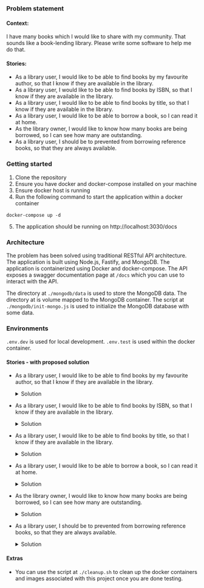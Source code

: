 ### Problem statement

#### Context:

I have many books which I would like to share with my community. That sounds like a book-lending library. Please write some software to help me do that.

#### Stories:

* As a library user, I would like to be able to find books by my favourite author, so that I know if they are available in the library.
* As a library user, I would like to be able to find books by ISBN, so that I know if they are available in the library.
* As a library user, I would like to be able to find books by title, so that I know if they are available in the library.
* As a library user, I would like to be able to borrow a book, so I can read it at home.
* As the library owner, I would like to know how many books are being borrowed, so I can see how many are outstanding.
* As a library user, I should be to prevented from borrowing reference books, so that they are always available. 

### Getting started

1. Clone the repository
2. Ensure you have docker and docker-compose installed on your machine
3. Ensure docker host is running
4. Run the following command to start the application within a docker container

```shell
docker-compose up -d
```

5. The application should be running on http://localhost:3030/docs


### Architecture

The problem has been solved using traditional RESTful API architecture. The application is built using Node.js, Fastify, and MongoDB. 
The application is containerized using Docker and docker-compose. The API exposes a swagger documentation page at `/docs` which you can use to interact with the API.

The directory at `./mongodb/data` is used to store the MongoDB data. The directory at is volume mapped to the MongoDB container.
The script at `./mongodb/init-mongo.js` is used to initialize the MongoDB database with some data.

### Environments

`.env.dev` is used for local development.
`.env.test` is used within the docker container.

#### Stories - with proposed solution

* As a library user, I would like to be able to find books by my favourite author, so that I know if they are available in the library.
  <details>
    <summary>Solution</summary>
  
  * The user can search for books by author name by making a GET request to `/books?author=<author_name>`. The API will return a list of books by the author.
    ![booksByAuthor.png](./readmeAssets/booksByAuthor.png)
  </details>


* As a library user, I would like to be able to find books by ISBN, so that I know if they are available in the library.
  <details>
    <summary>Solution</summary>

  * The user can search for books by ISBN by making a GET request to `/books?isbn=<isbn>`. The API will return a list of books with the ISBN.
    ![booksByISBN.png](./readmeAssets/booksByISBN.png)
  </details>


* As a library user, I would like to be able to find books by title, so that I know if they are available in the library.
  <details>
    <summary>Solution</summary>
  
  * The user can search for books by title by making a GET request to `/books?title=<title>`. The API will return a list of books with the title.
  ![booksByTitle.png](./readmeAssets/booksByTitle.png)
  </details>


* As a library user, I would like to be able to borrow a book, so I can read it at home.
  <details>
    <summary>Solution</summary>

  * The user can borrow a book by making a PUT request to `/books/<book_id>/status` with status `checked-out`. The API will update the status of the book to `checked-out`.
    ![borrowABook.png](./readmeAssets/borrowABook.png)
  </details>

* As the library owner, I would like to know how many books are being borrowed, so I can see how many are outstanding.
  <details>
    <summary>Solution</summary>

  * The library owner can get the number of books being borrowed by making a GET request to `/books/status?status="checked-out"`. The API will return the number of books with status `checked-out`.
    ![booksByStatus.png](./readmeAssets/booksByStatus.png)
  </details>

* As a library user, I should be to prevented from borrowing reference books, so that they are always available.
  <details>
    <summary>Solution</summary>
  
  * The user cannot borrow reference books. You can test this out by trying to borrow a reference book. The API will return an error message.
  ![referenceBookCannotBeBorrowed.png](./readmeAssets/referenceBookCannotBeBorrowed.png)
  </details>


#### Extras

* You can use the script at `./cleanup.sh` to clean up the docker containers and images associated with this project once you are done testing.
